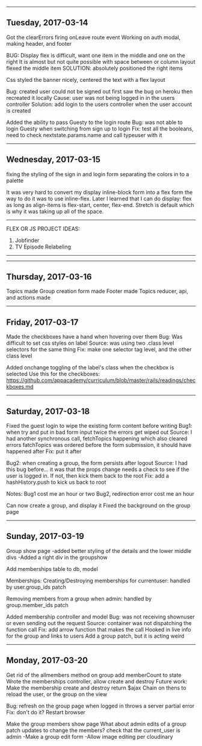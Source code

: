 -------------------------
Tuesday, 2017-03-14
-------------------------
Got the clearErrors firing onLeave route event
Working on auth modal, making header, and footer

BUG:
Display flex is difficult, want one item in the middle and one on the right
It is almost but not quite possible with space between or column layout
  flexed the middle item
  SOLUTION: absolutely positioned the right items

Css styled the banner nicely, centered the text with a flex layout

Bug:
created user could not be signed out
first saw the bug on heroku then recreated it locally
  Cause: user was not being logged in in the users controller
  Solution: add login to the users controller when the user account is created

Added the ability to pass Guesty to the login route
Bug: was not able to login Guesty when switching from sign up to login
  Fix: test all the booleans, need to check nextstate.params.name and call typeuser with it


-------------------------
Wednesday, 2017-03-15
-------------------------
fixing the styling of the sign in and login form
separating the colors in to a palette

It was very hard to convert my display inline-block form into a flex form
the way to do it was to use inline-flex. Later I learned that I can do display: flex
as long as align-items is flex-start, center, flex-end. Stretch is default which is why it was taking up all of the space.

------
FLEX OR JS PROJECT IDEAS:
1) Jobfinder
2) TV Episode Relabeling
------

-------------------------
Thursday, 2017-03-16
-------------------------

Topics made
Group creation form made
Footer made
Topics reducer, api, and actions made

-------------------------
Friday, 2017-03-17
-------------------------
Made the checkboxes have a hand when hovering over them
Bug: Was difficult to set css styles on label
  Source: was using two .class level selectors for the same thing
  Fix: make one selector tag level, and the other class level

Added onchange toggling of the label's class when the checkbox is selected
Use this for the checkboxes: https://github.com/appacademy/curriculum/blob/master/rails/readings/checkboxes.md

-------------------------
Saturday, 2017-03-18
-------------------------

Fixed the guest login to wipe the existing form content before writing
Bug1: when try and put in bad form input twice the errors get wiped out
  Source: I had another synchronous call, fetchTopics happening which also cleared errors
    fatchTopics was ordered before the form submission, it should have happened after
    Fix: put it after

Bug2: when creating a group, the form persists after logout
  Source: I had this bug before... it was that the props change needs a check
  to see if the user is logged in. If not, then kick them back to the root
  Fix: add a hashHistory.push to kick us back to root

Notes:
Bug1 cost me an hour or two
Bug2, redirection error cost me an hour

Can now create a group, and display it
Fixed the background on the group page

-------------------------
Sunday, 2017-03-19
-------------------------
Group show page
-added better styling of the details and the lower middle divs
-Added a right div in the groupshow

Add memberships table to db, model

Memberships:
Creating/Destroying memberships for currentuser:
handled by user.group_ids patch

Removing members from a group when admin:
handled by group.member_ids patch

Added membership controller and model
Bug: was not receiving shownuser or even sending out the request
  Source: container was not dispatching the function call
  Fix: add arrow function that makes the call
Hooked in live info for the group and links to users
Add a group patch, but it is acting weird

-------------------------
Monday, 2017-03-20
-------------------------

Get rid of the allmembers method on group
add memberCount to state
Wrote the memberships controller, allow create and destroy
Future work:
  Make the membership create and destroy return $ajax
  Chain on thens to reload the user, or the group on the view

Bug: refresh on the group page when logged in throws a server partial error
  Fix: don't do it? Restart browser

Make the group members show page
What about admin edits of a group
   patch updates to change the members?
   check that the current_user is admin
-Make a group edit form
  -Allow image editing per cloudinary

